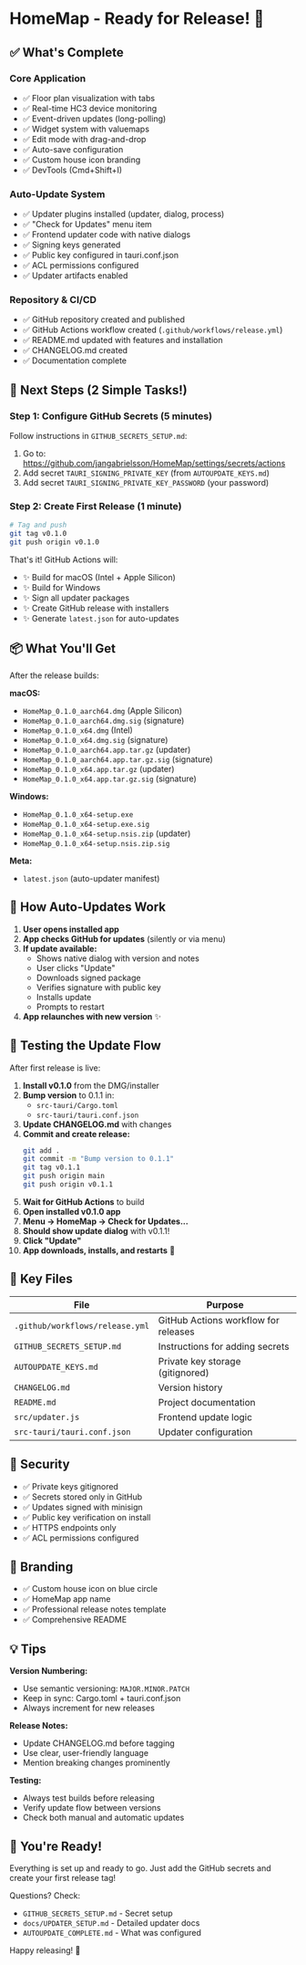 # HomeMap - Ready for Release! 🚀

## ✅ What's Complete

### Core Application
- ✅ Floor plan visualization with tabs
- ✅ Real-time HC3 device monitoring
- ✅ Event-driven updates (long-polling)
- ✅ Widget system with valuemaps
- ✅ Edit mode with drag-and-drop
- ✅ Auto-save configuration
- ✅ Custom house icon branding
- ✅ DevTools (Cmd+Shift+I)

### Auto-Update System
- ✅ Updater plugins installed (updater, dialog, process)
- ✅ "Check for Updates" menu item
- ✅ Frontend updater code with native dialogs
- ✅ Signing keys generated
- ✅ Public key configured in tauri.conf.json
- ✅ ACL permissions configured
- ✅ Updater artifacts enabled

### Repository & CI/CD
- ✅ GitHub repository created and published
- ✅ GitHub Actions workflow created (`.github/workflows/release.yml`)
- ✅ README.md updated with features and installation
- ✅ CHANGELOG.md created
- ✅ Documentation complete

## 🔲 Next Steps (2 Simple Tasks!)

### Step 1: Configure GitHub Secrets (5 minutes)

Follow instructions in `GITHUB_SECRETS_SETUP.md`:

1. Go to: https://github.com/jangabrielsson/HomeMap/settings/secrets/actions
2. Add secret `TAURI_SIGNING_PRIVATE_KEY` (from `AUTOUPDATE_KEYS.md`)
3. Add secret `TAURI_SIGNING_PRIVATE_KEY_PASSWORD` (your password)

### Step 2: Create First Release (1 minute)

```bash
# Tag and push
git tag v0.1.0
git push origin v0.1.0
```

That's it! GitHub Actions will:
- ✨ Build for macOS (Intel + Apple Silicon)
- ✨ Build for Windows
- ✨ Sign all updater packages
- ✨ Create GitHub release with installers
- ✨ Generate `latest.json` for auto-updates

## 📦 What You'll Get

After the release builds:

**macOS:**
- `HomeMap_0.1.0_aarch64.dmg` (Apple Silicon)
- `HomeMap_0.1.0_aarch64.dmg.sig` (signature)
- `HomeMap_0.1.0_x64.dmg` (Intel)
- `HomeMap_0.1.0_x64.dmg.sig` (signature)
- `HomeMap_0.1.0_aarch64.app.tar.gz` (updater)
- `HomeMap_0.1.0_aarch64.app.tar.gz.sig` (signature)
- `HomeMap_0.1.0_x64.app.tar.gz` (updater)
- `HomeMap_0.1.0_x64.app.tar.gz.sig` (signature)

**Windows:**
- `HomeMap_0.1.0_x64-setup.exe`
- `HomeMap_0.1.0_x64-setup.exe.sig`
- `HomeMap_0.1.0_x64-setup.nsis.zip` (updater)
- `HomeMap_0.1.0_x64-setup.nsis.zip.sig`

**Meta:**
- `latest.json` (auto-updater manifest)

## 🔄 How Auto-Updates Work

1. **User opens installed app**
2. **App checks GitHub for updates** (silently or via menu)
3. **If update available:**
   - Shows native dialog with version and notes
   - User clicks "Update"
   - Downloads signed package
   - Verifies signature with public key
   - Installs update
   - Prompts to restart
4. **App relaunches with new version** ✨

## 🎯 Testing the Update Flow

After first release is live:

1. **Install v0.1.0** from the DMG/installer
2. **Bump version** to 0.1.1 in:
   - `src-tauri/Cargo.toml`
   - `src-tauri/tauri.conf.json`
3. **Update CHANGELOG.md** with changes
4. **Commit and create release:**
   ```bash
   git add .
   git commit -m "Bump version to 0.1.1"
   git tag v0.1.1
   git push origin main
   git push origin v0.1.1
   ```
5. **Wait for GitHub Actions** to build
6. **Open installed v0.1.0 app**
7. **Menu → HomeMap → Check for Updates...**
8. **Should show update dialog** with v0.1.1!
9. **Click "Update"**
10. **App downloads, installs, and restarts** 🎉

## 📄 Key Files

| File | Purpose |
|------|---------|
| `.github/workflows/release.yml` | GitHub Actions workflow for releases |
| `GITHUB_SECRETS_SETUP.md` | Instructions for adding secrets |
| `AUTOUPDATE_KEYS.md` | Private key storage (gitignored) |
| `CHANGELOG.md` | Version history |
| `README.md` | Project documentation |
| `src/updater.js` | Frontend update logic |
| `src-tauri/tauri.conf.json` | Updater configuration |

## 🔐 Security

- ✅ Private keys gitignored
- ✅ Secrets stored only in GitHub
- ✅ Updates signed with minisign
- ✅ Public key verification on install
- ✅ HTTPS endpoints only
- ✅ ACL permissions configured

## 🎨 Branding

- ✅ Custom house icon on blue circle
- ✅ HomeMap app name
- ✅ Professional release notes template
- ✅ Comprehensive README

## 💡 Tips

**Version Numbering:**
- Use semantic versioning: `MAJOR.MINOR.PATCH`
- Keep in sync: Cargo.toml + tauri.conf.json
- Always increment for new releases

**Release Notes:**
- Update CHANGELOG.md before tagging
- Use clear, user-friendly language
- Mention breaking changes prominently

**Testing:**
- Always test builds before releasing
- Verify update flow between versions
- Check both manual and automatic updates

## 🎉 You're Ready!

Everything is set up and ready to go. Just add the GitHub secrets and create your first release tag!

Questions? Check:
- `GITHUB_SECRETS_SETUP.md` - Secret setup
- `docs/UPDATER_SETUP.md` - Detailed updater docs
- `AUTOUPDATE_COMPLETE.md` - What was configured

Happy releasing! 🚀
